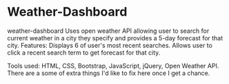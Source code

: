 # Weather-Dashboard
weather-dashboard
Uses open weather API allowing user to search for current weather in a city they specify and provides a 5-day forecast for that city.
Features:
Displays 6 of user's most recent searches.
Allows user to click a recent search term to get forecast for that city.

Tools used:
HTML,
CSS,
Bootstrap,
JavaScript,
jQuery,
Open Weather API.
There are a some of extra things I'd like to fix here once I get a chance.


